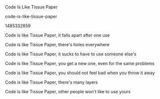 Code Is Like Tissue Paper

code-is-like-tissue-paper

1485332859

Code is like Tissue Paper, it falls apart after one use

Code is like Tissue Paper, there's holes everywhere

Code is like Tissue Paper, it sucks to have to use someone else's

Code is like Tissue Paper, you get a new one, even for the same problems

Code is like Tissue Paper, you should not feel bad when you throw it away

Code is like Tissue Paper, there's many layers

Code is like Tissue Paper, other people won't like to use yours
